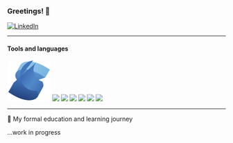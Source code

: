### Greetings! 👋

[![LinkedIn](https://img.shields.io/badge/LinkedIn-blue?style=flat-square&logo=linkedin)](https://www.linkedin.com/in/huy-xuan-nguyen-299717212/)

---

#### Tools and languages

<div>
  <img src="/icons/solidstart.svg"
  <img src="https://img.icons8.com/color/48/java-coffee-cup-logo--v1.png">
  <img src="https://img.icons8.com/color/48/c-sharp-logo-2.png">
  <img src="https://img.icons8.com/color/48/typescript.png">
  <img src="https://img.icons8.com/external-others-amoghdesign/48/external-react-native-soleicons-fill-vol-1-others-amoghdesign.png">
  <img src="https://img.icons8.com/color/48/net-framework.png">
  <img src="https://img.icons8.com/color/48/docker.png">
  <img src="https://img.icons8.com/nolan/64/unity.png">
</div>

---

🌱 My formal education and learning journey

...work in progress

<!--
**Hustlenut/Hustlenut** is a ✨ _special_ ✨ repository because its `README.md` (this file) appears on your GitHub profile.

Here are some ideas to get you started:

- 🔭 I’m currently working on ...
- 🌱 I’m currently learning ...
- 👯 I’m looking to collaborate on ...
- 🤔 I’m looking for help with ...
- 💬 Ask me about ...
- 📫 How to reach me: ...
- 😄 Pronouns: ...
- ⚡ Fun fact: ...
-->

